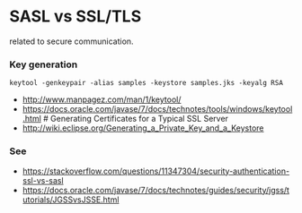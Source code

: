 # SASL vs SSL/TLS
related to secure communication. 

### Key generation
```
keytool -genkeypair -alias samples -keystore samples.jks -keyalg RSA
```

* http://www.manpagez.com/man/1/keytool/
* https://docs.oracle.com/javase/7/docs/technotes/tools/windows/keytool.html # Generating Certificates for a Typical SSL Server
* http://wiki.eclipse.org/Generating_a_Private_Key_and_a_Keystore

### See
* https://stackoverflow.com/questions/11347304/security-authentication-ssl-vs-sasl
* https://docs.oracle.com/javase/7/docs/technotes/guides/security/jgss/tutorials/JGSSvsJSSE.html
